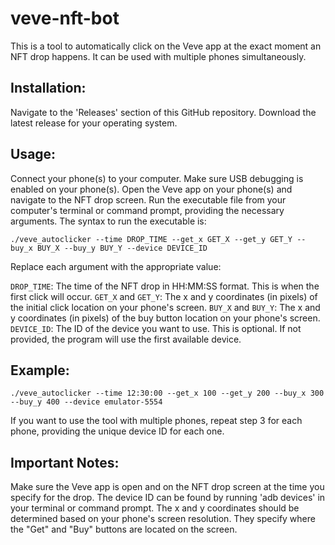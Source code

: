 

# veve-nft-bot
This is a tool to automatically click on the Veve app at the exact moment an NFT drop happens. It can be used with multiple phones simultaneously.

## Installation:

Navigate to the 'Releases' section of this GitHub repository.
Download the latest release for your operating system.

## Usage:

Connect your phone(s) to your computer. Make sure USB debugging is enabled on your phone(s).
Open the Veve app on your phone(s) and navigate to the NFT drop screen.
Run the executable file from your computer's terminal or command prompt, providing the necessary arguments.
The syntax to run the executable is:

`./veve_autoclicker --time DROP_TIME --get_x GET_X --get_y GET_Y --buy_x BUY_X --buy_y BUY_Y --device DEVICE_ID`

Replace each argument with the appropriate value:

`DROP_TIME`: The time of the NFT drop in HH:MM:SS format. This is when the first click will occur.
`GET_X` and `GET_Y`: The x and y coordinates (in pixels) of the initial click location on your phone's screen.
`BUY_X` and `BUY_Y`: The x and y coordinates (in pixels) of the buy button location on your phone's screen.
`DEVICE_ID`: The ID of the device you want to use. This is optional. If not provided, the program will use the first available device.

## Example:

`./veve_autoclicker --time 12:30:00 --get_x 100 --get_y 200 --buy_x 300 --buy_y 400 --device emulator-5554`

If you want to use the tool with multiple phones, repeat step 3 for each phone, providing the unique device ID for each one.

## Important Notes:

Make sure the Veve app is open and on the NFT drop screen at the time you specify for the drop.
The device ID can be found by running 'adb devices' in your terminal or command prompt.
The x and y coordinates should be determined based on your phone's screen resolution. They specify where the "Get" and "Buy" buttons are located on the screen.
